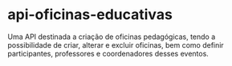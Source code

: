 # api-oficinas-educativas
Uma API destinada a criação de oficinas pedagógicas, tendo a possibilidade de criar, alterar e excluir oficinas, bem como definir participantes, professores e coordenadores desses eventos.
